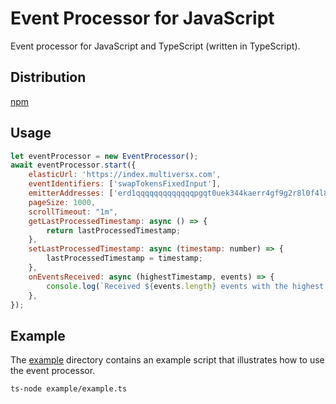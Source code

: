 # Event Processor for JavaScript

Event processor for JavaScript and TypeScript (written in TypeScript).

## Distribution

[npm](https://www.npmjs.com/package/@multiversx/sdk-event-processor)

## Usage

```js
let eventProcessor = new EventProcessor();
await eventProcessor.start({
    elasticUrl: 'https://index.multiversx.com',
    eventIdentifiers: ['swapTokensFixedInput'],
    emitterAddresses: ['erd1qqqqqqqqqqqqqpgqt0uek344kaerr4gf9g2r8l0f4l8ygyha2jps82u9r6'],
    pageSize: 1000,
    scrollTimeout: "1m",
    getLastProcessedTimestamp: async () => {
        return lastProcessedTimestamp;
    },
    setLastProcessedTimestamp: async (timestamp: number) => {
        lastProcessedTimestamp = timestamp;
    },
    onEventsReceived: async (highestTimestamp, events) => {
        console.log(`Received ${events.length} events with the highest timestamp ${highestTimestamp}`);
    },
});
```

## Example

The [example](example) directory contains an example script that illustrates how to use the event processor.

```bash
ts-node example/example.ts
```
